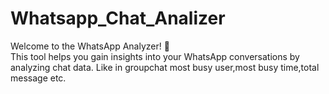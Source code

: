 # Whatsapp_Chat_Analizer
Welcome to the WhatsApp Analyzer! 🎉  
This tool helps you gain insights into your WhatsApp conversations by analyzing chat data. 
Like in groupchat most busy user,most busy time,total message etc.
